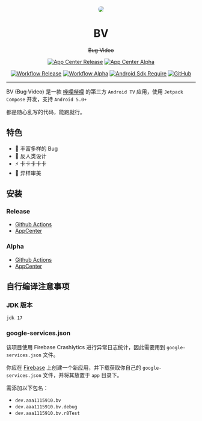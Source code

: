 <div align="center">

<img src="app/src/main/res/drawable/ic_banner.webp" style="border-radius: 24px; margin-top: 32px;"/>

# BV

~~Bug Video~~

[![App Center Release](https://img.shields.io/endpoint?url=https%3A%2F%2Funtitled-ecso9wcazr6c.runkit.sh)](https://install.appcenter.ms/users/aaa1115910-gmail.com/apps/bv/distribution_groups/public)
[![App Center Alpha](https://img.shields.io/endpoint?url=https%3A%2F%2Funtitled-q0r11y8pnjaw.runkit.sh)](https://install.appcenter.ms/users/aaa1115910-gmail.com/apps/bv/distribution_groups/alpha)

[![Workflow Release](https://github.com/aaa1115910/bv/actions/workflows/release.yml/badge.svg)](https://github.com/aaa1115910/bv/actions/workflows/release.yml)
[![Workflow Alpha](https://github.com/aaa1115910/bv/actions/workflows/alpha.yml/badge.svg)](https://github.com/aaa1115910/bv/actions/workflows/alpha.yml)
[![Android Sdk Require](https://img.shields.io/badge/android-5.0%2B-informational)](https://developer.android.com/jetpack/compose/interop/adding#:~:text=minimum%20API%20level%20to%2021%20or%20higher%2C)
[![GitHub](https://img.shields.io/github/license/aaa1115910/bv)](https://github.com/aaa1115910/bv)

</div>

---
BV ~~(Bug Video)~~ 是一款 [哔哩哔哩](https://www.bilibili.com) 的第三方 `Android TV`
应用，使用 `Jetpack Compose` 开发，支持 `Android 5.0+`

都是随心乱写的代码，能跑就行。

## 特色

- :bug: 丰富多样的 Bug
- :children_crossing: 反人类设计
- :zap: 卡卡卡卡卡
- :art: 异样审美

## 安装

### Release

- [Github Actions](https://github.com/aaa1115910/bv/actions/workflows/release.yml)
- [AppCenter](https://install.appcenter.ms/users/aaa1115910-gmail.com/apps/bv/distribution_groups/public)

### Alpha

- [Github Actions](https://github.com/aaa1115910/bv/actions/workflows/alpha.yml)
- [AppCenter](https://install.appcenter.ms/users/aaa1115910-gmail.com/apps/bv/distribution_groups/alpha)

## 自行编译注意事项

### JDK 版本

`jdk 17`

### google-services.json

该项目使用 Firebase Crashlytics 进行异常日志统计，因此需要用到 `google-services.json` 文件。

你应在 [Firebase](https://console.firebase.google.com/)
上创建一个新应用，并下载获取你自己的 `google-services.json` 文件，并将其放置于 `app` 目录下。

需添加以下包名：

- `dev.aaa1115910.bv`
- `dev.aaa1115910.bv.debug`
- `dev.aaa1115910.bv.r8Test`
